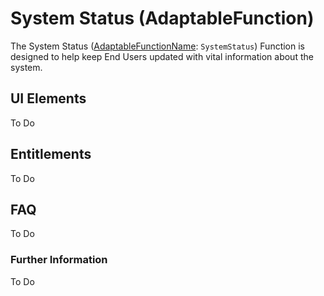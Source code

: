 # System Status (AdaptableFunction)

The System Status ([AdaptableFunctionName](https://api.adaptabletools.com/modules/_src_predefinedconfig_common_types_.html#adaptablefunctionname): `SystemStatus`) Function is designed to help keep End Users updated with vital information about the system.


## UI Elements
To Do

## Entitlements
To Do

## FAQ

To Do

### Further Information

To Do

